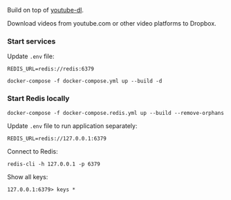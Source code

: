 Build on top of [youtube-dl](https://github.com/ytdl-org/youtube-dl).

Download videos from youtube.com or other video platforms to Dropbox.

### Start services

Update `.env` file:

```
REDIS_URL=redis://redis:6379
```

```
docker-compose -f docker-compose.yml up --build -d
```

### Start Redis locally

```
docker-compose -f docker-compose.redis.yml up --build --remove-orphans
```

Update `.env` file to run application separately:

```
REDIS_URL=redis://127.0.0.1:6379
```

Connect to Redis:

```
redis-cli -h 127.0.0.1 -p 6379
```

Show all keys:

```
127.0.0.1:6379> keys *
```
